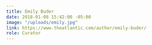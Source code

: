 ```yaml
---
title: Emily Buder
date: 2018-01-08 15:42:00 -05:00
image: "/uploads/emily.jpg"
link: https://www.theatlantic.com/author/emily-buder/
role: Curator
---
```


